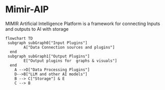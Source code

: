 # Mimir-AIP
MIMIR Artificial Intelligence Platform is a framework for connecting Inputs and outputs to AI with storage

```mermaid
flowchart TD
 subgraph subGraph0["Input Plugins"]
        A["Data Connection sources and plugins"]
  end
 subgraph subGraph1["Output Plugins"]
        E["Output plugins for  graphs & visuals"]
  end
    A -->D["Data Processing Plugins"]
    D-->B["LLM and other AI models"]
    B --> C["Storage"] & E
    C --> B

```
